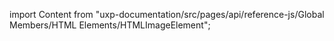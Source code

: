 
import Content from "uxp-documentation/src/pages/api/reference-js/Global Members/HTML Elements/HTMLImageElement";

<Content query="product=xd"/>
